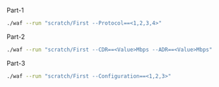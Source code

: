 Part-1 </br>

```sh
./waf --run "scratch/First --Protocol==<1,2,3,4>"
```

Part-2 </br>

```sh
./waf --run "scratch/First --CDR==<Value>Mbps --ADR==<Value>Mbps"
```

Part-3 </br>

```sh
./waf --run "scratch/First --Configuration==<1,2,3>"
```